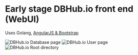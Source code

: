# Early stage DBHub.io front end (WebUI)
Uses Golang, [AngularJS &amp; Bootstrap](https://github.com/angular-ui/bootstrap)

![DBHub.io Database page](https://github.com/sqlitebrowser/db4s-screenshots/raw/master/dbhub/2016-11-25/Database%20page%20-%20not%20logged%20in.png "DBHub.io Database page")
![DBHub.io User page](https://github.com/sqlitebrowser/db4s-screenshots/raw/master/dbhub/2016-11-25/User%20page%20-%20not%20logged%20in.png "DBHub.io User page")
![DBHub.io Root directory](https://github.com/sqlitebrowser/db4s-screenshots/raw/master/dbhub/2016-11-25/Root%20directory%20-%20not%20logged%20in.png "DBHub.io Root directory")
